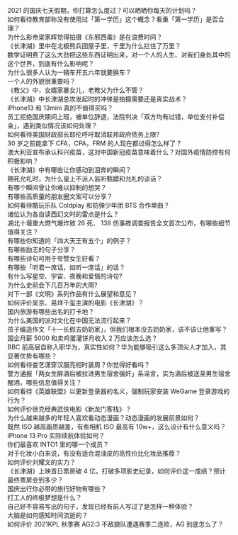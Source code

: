 2021 的国庆七天假期，你打算怎么度过？可以晒晒你每天的计划吗？  
如何看待教育部称没有使用过「第一学历」这个概念？看重「第一学历」是否合理？  
为什么影帝梁家辉觉得拍摄《东邪西毒》是在浪费时间？  
《长津湖》里中在北极熊兵团屋子里，千里为什么拦住了万里？  
数学证明费了这么大劲把这些东西证明出来，对一个人的人生、对我们身处其中的这个世界，到底有什么影响呢？  
为什么很多人认为一辆车开五六年就要换车？  
一个人的外貌很重要吗？  
《教父》中，女婿家暴女儿，老教父为什么不管？  
《长津湖》中长津湖总攻发起时的冲锋是拍摄需要还是真实战术？  
iPhone13 和 13mini 真的不值得买吗？  
员工拒绝国庆期间上班，被单位辞退，法院判决「双方均有过错，单位支付补偿金」，遇到类似情况该如何处理？  
如何看待美国财政部长耶伦呼吁取消联邦政府债务上限?  
30 岁之前能拿下 CFA，CPA，FRM 的人现在都过得怎么样了？  
澳大利亚宣布承认科兴疫苗，这对中国新冠疫苗意味着什么？对国外疫情防控有何积极影响？  
《长津湖》中有哪些让你感动到泪奔的瞬间？  
赐死允礼时，为什么皇上不派人监听甄嬛和允礼的谈话？  
有哪个瞬间曾让你难以抑制的想哭？  
有哪些高质量的朋友圈文案可以分享？  
如何看待酷玩乐队 Coldplay 和防弹少年团 BTS 合作单曲？  
诸位认为各自读西幻文时的雷点是什么？  
湖北十堰重大燃气爆炸致 26 死、 138 伤事故调查报告全文首次公布，有哪些细节值得关注？  
有哪些你知道的「四大天王有五个」的例子？  
有哪些励志的句子分享？  
有哪些诗句可用于夸赞女生好看？  
有哪些「听君一席话，如听一席话」的话？  
有什么写星空、宇宙、夜晚和爱情的诗句?  
为什么史前会下几百万年的大雨?  
对下一部《文明》系列作品有什么展望和意见？  
如何评价吴京、易烊千玺主演的电影《长津湖》？  
国内旅游有哪些出名的打卡地？  
为什么美国的派对文化在中国无法流行起来？  
孩子编造作文「十一长假去奶奶家」，但我们根本没去奶奶家，该不该让他重写？  
国企月薪  5000 和卖鸡蛋灌饼月收入 2 万应该怎么选？  
BBC 前高层自称入职华为，真实性如何？华为能够吸引这么多顶尖人才加入，其显著优势有哪些？  
如何看待娄艺潇穿汉服亮相时装周？你觉得好看吗？  
警方通报「两女生醉酒后被拉进男生宿舍强奸」系谣言，实为酒后被送至男生宿舍醒酒，哪些信息值得关注？  
如何看待《英雄联盟》以更新登录器的名义，强制玩家安装 WeGame 登录游戏的行为？  
如何评价徐克经典武侠电影《新龙门客栈》？  
为什么越来越多的年轻人喜欢看动态漫画？动态漫画的发展前景如何？  
既然 ISO 越高画质越差，有些相机 ISO 最高有 10w+，这么设计有什么意义吗？  
iPhone 13 Pro 实际续航体验如何？  
你们最喜欢 INTO1 里的哪一个成员？  
对于化妆小白来说，有没有适合混油皮的高性价比化妆品推荐？  
如何评价刘耀文的实力？  
《长津湖》上映首日票房破 4 亿，打破多项影史纪录，如何评价这一成绩？预计最终票房会到多少？  
国庆出行你必带的旅行好物有哪些？  
打工人的终极梦想是什么？  
自己好不容易写出的句子，发现已经有前人写过了是怎样一种体验？  
大脑是如何感知时间流逝的？  
如何评价 2021KPL 秋季赛 AG2:3 不敌狼队遭遇赛季二连败，AG 到底怎么了？  

